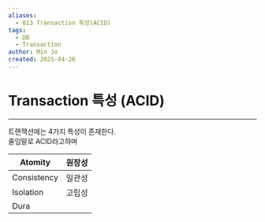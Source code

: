 ```yaml
---
aliases:
  - 013 Transaction 특정(ACID)
tags:
  - DB
  - Transaction
author: Min Jo
created: 2025-04-26
---
```

# Transaction 특성 (ACID)
---

트랜잭션에는 4가지 특성이 존재한다.  
줄임말로 ACID라고하며





| Atomity     | 원장성 |
| ----------- | --- |
| Consistency | 일관성 |
| Isolation   | 고립성 |
| Dura        |     |
